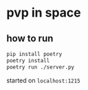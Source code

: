 # pvp in space

## how to run
```bash
pip install poetry
poetry install
poetry run ./server.py
```
started on `localhost:1215`
